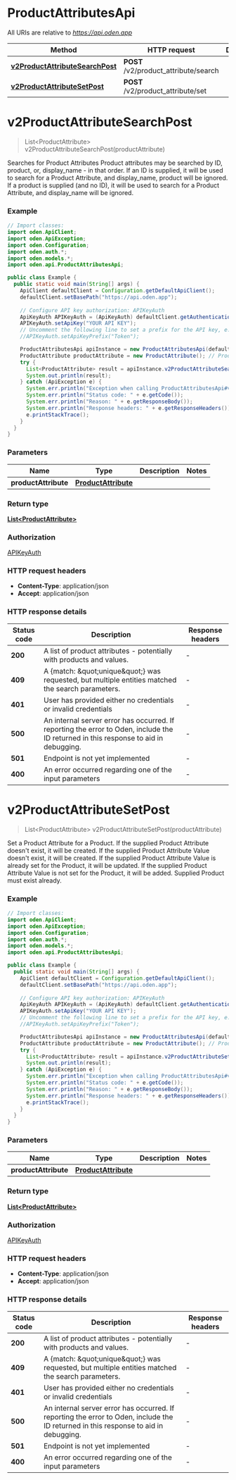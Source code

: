# ProductAttributesApi

All URIs are relative to *https://api.oden.app*

| Method | HTTP request | Description |
|------------- | ------------- | -------------|
| [**v2ProductAttributeSearchPost**](ProductAttributesApi.md#v2ProductAttributeSearchPost) | **POST** /v2/product_attribute/search |  |
| [**v2ProductAttributeSetPost**](ProductAttributesApi.md#v2ProductAttributeSetPost) | **POST** /v2/product_attribute/set |  |


<a id="v2ProductAttributeSearchPost"></a>
# **v2ProductAttributeSearchPost**
> List&lt;ProductAttribute&gt; v2ProductAttributeSearchPost(productAttribute)



Searches for Product Attributes  Product attributes may be searched by ID, product, or, display_name - in that order.  If an ID is supplied, it will be used to search for a Product Attribute, and display_name, product will be ignored.  If a product is supplied (and no ID), it will be used to search for a Product Attribute, and display_name will be ignored. 

### Example
```java
// Import classes:
import oden.ApiClient;
import oden.ApiException;
import oden.Configuration;
import oden.auth.*;
import oden.models.*;
import oden.api.ProductAttributesApi;

public class Example {
  public static void main(String[] args) {
    ApiClient defaultClient = Configuration.getDefaultApiClient();
    defaultClient.setBasePath("https://api.oden.app");
    
    // Configure API key authorization: APIKeyAuth
    ApiKeyAuth APIKeyAuth = (ApiKeyAuth) defaultClient.getAuthentication("APIKeyAuth");
    APIKeyAuth.setApiKey("YOUR API KEY");
    // Uncomment the following line to set a prefix for the API key, e.g. "Token" (defaults to null)
    //APIKeyAuth.setApiKeyPrefix("Token");

    ProductAttributesApi apiInstance = new ProductAttributesApi(defaultClient);
    ProductAttribute productAttribute = new ProductAttribute(); // ProductAttribute | 
    try {
      List<ProductAttribute> result = apiInstance.v2ProductAttributeSearchPost(productAttribute);
      System.out.println(result);
    } catch (ApiException e) {
      System.err.println("Exception when calling ProductAttributesApi#v2ProductAttributeSearchPost");
      System.err.println("Status code: " + e.getCode());
      System.err.println("Reason: " + e.getResponseBody());
      System.err.println("Response headers: " + e.getResponseHeaders());
      e.printStackTrace();
    }
  }
}
```

### Parameters

| Name | Type | Description  | Notes |
|------------- | ------------- | ------------- | -------------|
| **productAttribute** | [**ProductAttribute**](ProductAttribute.md)|  | |

### Return type

[**List&lt;ProductAttribute&gt;**](ProductAttribute.md)

### Authorization

[APIKeyAuth](../README.md#APIKeyAuth)

### HTTP request headers

 - **Content-Type**: application/json
 - **Accept**: application/json

### HTTP response details
| Status code | Description | Response headers |
|-------------|-------------|------------------|
| **200** | A list of product attributes - potentially with products and values. |  -  |
| **409** | A {match: \&quot;unique\&quot;} was requested, but multiple entities matched the search parameters.  |  -  |
| **401** | User has provided either no credentials or invalid credentials |  -  |
| **500** | An internal server error has occurred. If reporting the error to Oden, include the ID returned in this response to aid in debugging.  |  -  |
| **501** | Endpoint is not yet implemented |  -  |
| **400** | An error occurred regarding one of the input parameters |  -  |

<a id="v2ProductAttributeSetPost"></a>
# **v2ProductAttributeSetPost**
> List&lt;ProductAttribute&gt; v2ProductAttributeSetPost(productAttribute)



Set a Product Attribute for a Product.  If the supplied Product Attribute doesn&#39;t exist, it will be created.  If the supplied Product Attribute Value doesn&#39;t exist, it will be created.  If the supplied Product Attribute Value is already set for the Product, it will be updated.  If the supplied Product Attribute Value is not set for the Product, it will be added.  Supplied Product must exist already. 

### Example
```java
// Import classes:
import oden.ApiClient;
import oden.ApiException;
import oden.Configuration;
import oden.auth.*;
import oden.models.*;
import oden.api.ProductAttributesApi;

public class Example {
  public static void main(String[] args) {
    ApiClient defaultClient = Configuration.getDefaultApiClient();
    defaultClient.setBasePath("https://api.oden.app");
    
    // Configure API key authorization: APIKeyAuth
    ApiKeyAuth APIKeyAuth = (ApiKeyAuth) defaultClient.getAuthentication("APIKeyAuth");
    APIKeyAuth.setApiKey("YOUR API KEY");
    // Uncomment the following line to set a prefix for the API key, e.g. "Token" (defaults to null)
    //APIKeyAuth.setApiKeyPrefix("Token");

    ProductAttributesApi apiInstance = new ProductAttributesApi(defaultClient);
    ProductAttribute productAttribute = new ProductAttribute(); // ProductAttribute | 
    try {
      List<ProductAttribute> result = apiInstance.v2ProductAttributeSetPost(productAttribute);
      System.out.println(result);
    } catch (ApiException e) {
      System.err.println("Exception when calling ProductAttributesApi#v2ProductAttributeSetPost");
      System.err.println("Status code: " + e.getCode());
      System.err.println("Reason: " + e.getResponseBody());
      System.err.println("Response headers: " + e.getResponseHeaders());
      e.printStackTrace();
    }
  }
}
```

### Parameters

| Name | Type | Description  | Notes |
|------------- | ------------- | ------------- | -------------|
| **productAttribute** | [**ProductAttribute**](ProductAttribute.md)|  | |

### Return type

[**List&lt;ProductAttribute&gt;**](ProductAttribute.md)

### Authorization

[APIKeyAuth](../README.md#APIKeyAuth)

### HTTP request headers

 - **Content-Type**: application/json
 - **Accept**: application/json

### HTTP response details
| Status code | Description | Response headers |
|-------------|-------------|------------------|
| **200** | A list of product attributes - potentially with products and values. |  -  |
| **409** | A {match: \&quot;unique\&quot;} was requested, but multiple entities matched the search parameters.  |  -  |
| **401** | User has provided either no credentials or invalid credentials |  -  |
| **500** | An internal server error has occurred. If reporting the error to Oden, include the ID returned in this response to aid in debugging.  |  -  |
| **501** | Endpoint is not yet implemented |  -  |
| **400** | An error occurred regarding one of the input parameters |  -  |

